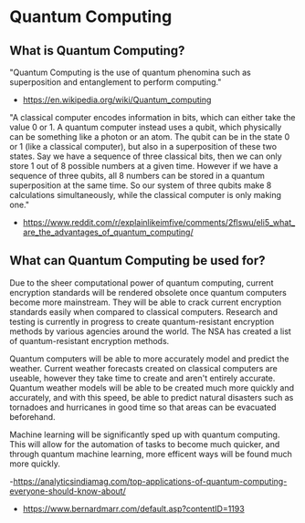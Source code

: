 # Quantum Computing

## What is Quantum Computing?

"Quantum Computing is the use of quantum phenomina such as superposition and entanglement to perform computing."
- https://en.wikipedia.org/wiki/Quantum_computing

"A classical computer encodes information in bits, which can either take the value 0 or 1. 
A quantum computer instead uses a qubit, which physically can be something like a photon or an atom. The qubit can be in the state 0 or 1 (like a classical computer), but also in a superposition of these two states.
Say we have a sequence of three classical bits, then we can only store 1 out of 8 possible numbers at a given time. However if we have a sequence of three qubits, all 8 numbers can be stored in a quantum superposition at the same time.
So our system of three qubits make 8 calculations simultaneously, while the classical computer is only making one."
- https://www.reddit.com/r/explainlikeimfive/comments/2flswu/eli5_what_are_the_advantages_of_quantum_computing/

## What can Quantum Computing be used for?

Due to the sheer computational power of quantum computing, current encryption standards will be rendered obsolete once quantum computers become more mainstream. They will be able to crack current encryption standards easily when compared to classical computers. Research and testing is currently in progress to create quantum-resistant encryption methods by various agencies around the world. The NSA has created a list of quantum-resistant encryption methods.

Quantum computers will be able to more accurately model and predict the weather. Current weather forecasts created on classical computers are useable, however they take time to create and aren't entirely accurate. Quantum weather models will be able to be created much more quickly and accurately, and with this speed, be able to predict natural disasters such as tornadoes and hurricanes in good time so that areas can be evacuated beforehand.

Machine learning will be significantly sped up with quantum computing. This will allow for the automation of tasks to become much quicker, and through quantum machine learning, more efficent ways will be found much more quickly.

-https://analyticsindiamag.com/top-applications-of-quantum-computing-everyone-should-know-about/
- https://www.bernardmarr.com/default.asp?contentID=1193
